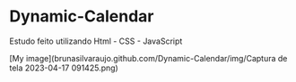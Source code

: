 # Dynamic-Calendar
Estudo feito utilizando Html - CSS - JavaScript 

[My image](brunasilvaraujo.github.com/Dynamic-Calendar/img/Captura de tela 2023-04-17 091425.png)

